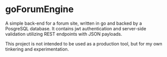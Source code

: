 # goForumEngine

A simple back-end for a forum site, written in go and backed by a PosgreSQL database.
It contains jwt authentication and server-side validation utilizing REST endpoints with JSON payloads.

This project is not intended to be used as a production tool, but for my own tinkering and experimentation.
